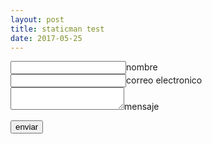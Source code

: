 ```yaml
---
layout: post
title: staticman test
date: 2017-05-25
---
```


<form method="POST" action="https://api.staticman.net/v2/entry/tpmgt/situvieraalas/gh-pages/comments">
  <input name="options[redirect]" type="hidden" value="https://situvieraalas.cf/blog/2017/05/25/staticman-test">
  <!-- e.g. "2016-01-02-this-is-a-post" -->
  <input name="options[slug]" type="hidden" value="{{ page.slug }}">
  <label><input name="fields[name]" type="text">nombre</label><br/>
  <label><input name="fields[email]" type="email">correo electronico</label><br/>
  <input type="hidden" name="options[origin]" value="{{ page.url | absolute_url }}">
  <input type="hidden" name="options[parent]" value="{{ page.url | absolute_url }}">
  <label><textarea name="fields[message]"></textarea>mensaje</label><br/>
  <input type="hidden" name="options[reCaptcha][siteKey]" value="6Lda0yQUAAAAADRhdZERZOAdCBbcdshzO7kdGBKJ">
  <input type="hidden" name="options[reCaptcha][secret]" value="XFbotxzieZhcnKzBo+2L1VtDcHJTnSTYPQ4/6yPo7fSVNqggwj78TEbx6dMZ5eTqLF1A34gbltteTVV9HkZW14/XsXQ2vbmcYl4YT08ES5Zk81CbvWiXUoWH6vJZ4z4BiOn8EgCQKaJtQQp3DZU/XGuF5QlDGxsQqVg9OIUzuRA=">
  <div class="g-recaptcha" data-sitekey="6Lda0yQUAAAAADRhdZERZOAdCBbcdshzO7kdGBKJ"></div>
  
  <button type="submit">enviar</button>
</form>

